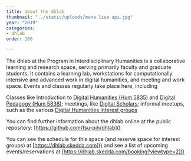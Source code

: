 ```yaml
---
title: about the dhlab
thumbnail: "../static/uploads/mona lisa api.jpg"
year: "2019"
categories:
- dhlab
order: 100

---
```

The dhlab at the Program in Interdisciplinary Humanities is a collaborative learning and research space, serving primarily faculty and graduate students. It contains a learning lab, workstations for computationally intensive and advanced work in digital humanities, and meeting and work space. Events and classes regularly take place here, including

Classes like Introduction to [Digital Humanities (Hum 5835)](https://allenjromano.github.io/dh1-2019/ "DH1") and [Digital Pedagogy (Hum 5838)](https://allenjromano.github.io/digitalpedagogy2019/ "digitalpedagogy"); meetings, like [Digital Scholars](https://digitalscholars.wordpress.com/ "Digital Scholars"); informal meetups, such as the various [Digital Humanities Interest groups](https://github.com/fsu-pih "dh interest groups")

You can find further information about the dhlab online at the public repository: [https://github.com/fsu-pih/dhlab]()

You can see the schedule for this space (and reserve space for interest groups) at [https://dhlab.skedda.com]() and see a list of upcoming events/reservations at [https://dhlab.skedda.com/booking?viewtype=2]()